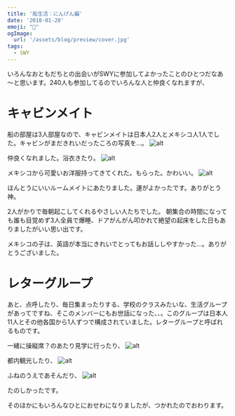 ```yaml
---
title: '船生活：にんげん編'
date: '2018-01-20'
emoji: "👶"
ogImage:
  url: '/assets/blog/preview/cover.jpg'
tags:
  - SWY
---
```


いろんなおともだちとの出会いがSWYに参加してよかったことのひとつだなあ～と思います。240人も参加してるのでいろんな人と仲良くなれますが、

# キャビンメイト
船の部屋は3人部屋なので、キャビンメイトは日本人2人とメキシコ人1人でした。キャビンがまだきれいだったころの写真を...。
![alt](/assets/blog/posts/船生活：にんげん編/1.jpg)
 

仲良くなれました。浴衣きたり。
![alt](/assets/blog/posts/船生活：にんげん編/2.jpg)


メキシコから可愛いお洋服持ってきてくれた。もらった。かわいい。
![alt](/assets/blog/posts/船生活：にんげん編/3.jpg)

ほんとうにいいルームメイトにあたりました。運がよかったです。ありがとう神。

2人がかりで毎朝起こしてくれるやさしい人たちでした。
朝集合の時間になっても誰も目覚めず3人全員で爆睡、ドアがんがん叩かれて絶望の起床をした日もありましたがいい思い出です。

メキシコの子は、英語が本当にきれいでとってもお話ししやすかった...。ありがとうございました。

# レターグループ

あと、点呼したり、毎日集まったりする、学校のクラスみたいな、生活グループがあってですね、そこのメンバーにもお世話になった、、。このグループは日本人11人とその他各国から1人ずつで構成されていました。レターグループと呼ばれるものです。

一緒に操縦席？のあたり見学に行ったり、
![alt](/assets/blog/posts/船生活：にんげん編/4.jpg)
 

都内観光したり、
![alt](/assets/blog/posts/船生活：にんげん編/5.jpg)
 

ふねのうえであそんだり、
![alt](/assets/blog/posts/船生活：にんげん編/6.jpg)

たのしかったです。



そのほかにもいろんなひとにおせわになりましたが、つかれたのでおわります。